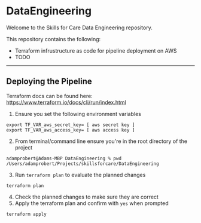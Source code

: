 # DataEngineering

Welcome to the Skills for Care Data Engineering repository.

This repository contains the following:
- Terraform infrustructure as code for pipeline deployment on AWS
- TODO 


________
## Deploying the Pipeline

Terraform docs can be found here:  https://www.terraform.io/docs/cli/run/index.html

1. Ensure you set the following environment variables

``` 
export TF_VAR_aws_secret_key= [ aws secret key ]
export TF_VAR_aws_access_key= [ aws access key ]
```

2. From terminal/command line ensure you're in the root directory of the project

```
adamprobert@Adams-MBP DataEngineering % pwd
/Users/adamprobert/Projects/skillsforcare/DataEngineering
```

3. Run `terraform plan` to evaluate the planned changes
```
terraform plan
```

4. Check the planned changes to make sure they are correct
5. Apply the terraform plan and confirm with `yes` when prompted
```
terraform apply
```